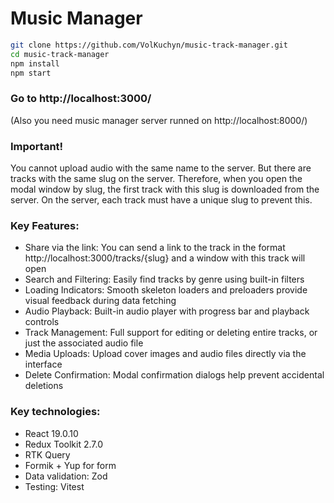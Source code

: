 # Music Manager


```bash
git clone https://github.com/VolKuchyn/music-track-manager.git
cd music-track-manager
npm install
npm start
```
### Go to http://localhost:3000/
(Also you need music manager server runned on http://localhost:8000/)


### Important!
You cannot upload audio with the same name to the server. But there are tracks with the same slug on the server. Therefore, when you open the modal window by slug, the first track with this slug is downloaded from the server. 
On the server, each track must have a unique slug to prevent this.


### Key Features:

- Share via the link: You can send a link to the track in the format http://localhost:3000/tracks/{slug} and a window with this track will open
- Search and Filtering: Easily find tracks by genre using built-in filters
- Loading Indicators: Smooth skeleton loaders and preloaders provide visual feedback during data fetching
- Audio Playback: Built-in audio player with progress bar and playback controls
- Track Management: Full support for editing or deleting entire tracks, or just the associated audio file
- Media Uploads: Upload cover images and audio files directly via the interface
- Delete Confirmation: Modal confirmation dialogs help prevent accidental deletions

### Key technologies:
- React 19.0.10
- Redux Toolkit 2.7.0
- RTK Query
- Formik + Yup for form
- Data validation: Zod
- Testing: Vitest
